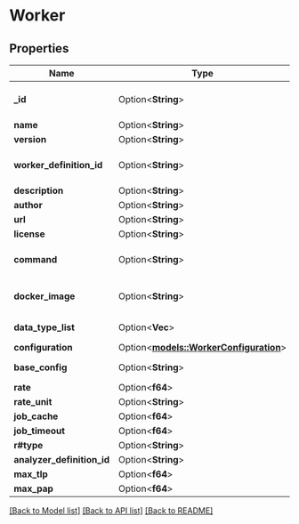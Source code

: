 # Worker

## Properties

Name | Type | Description | Notes
------------ | ------------- | ------------- | -------------
**_id** | Option<**String**> | The unique ID of the worker (analyzer/responder). | [optional]
**name** | Option<**String**> |  | [optional]
**version** | Option<**String**> |  | [optional]
**worker_definition_id** | Option<**String**> | ID of the definition this worker is based on. | [optional]
**description** | Option<**String**> |  | [optional]
**author** | Option<**String**> |  | [optional]
**url** | Option<**String**> |  | [optional]
**license** | Option<**String**> |  | [optional]
**command** | Option<**String**> | Command to execute for process-based workers. | [optional]
**docker_image** | Option<**String**> | Docker image for containerized workers. | [optional]
**data_type_list** | Option<**Vec<String>**> | List of data types this worker can process. | [optional]
**configuration** | Option<[**models::WorkerConfiguration**](Worker_configuration.md)> |  | [optional]
**base_config** | Option<**String**> | Key for the base configuration. | [optional]
**rate** | Option<**f64**> |  | [optional]
**rate_unit** | Option<**String**> |  | [optional]
**job_cache** | Option<**f64**> |  | [optional]
**job_timeout** | Option<**f64**> |  | [optional]
**r#type** | Option<**String**> |  | [optional]
**analyzer_definition_id** | Option<**String**> |  | [optional]
**max_tlp** | Option<**f64**> |  | [optional]
**max_pap** | Option<**f64**> |  | [optional]

[[Back to Model list]](../README.md#documentation-for-models) [[Back to API list]](../README.md#documentation-for-api-endpoints) [[Back to README]](../README.md)


